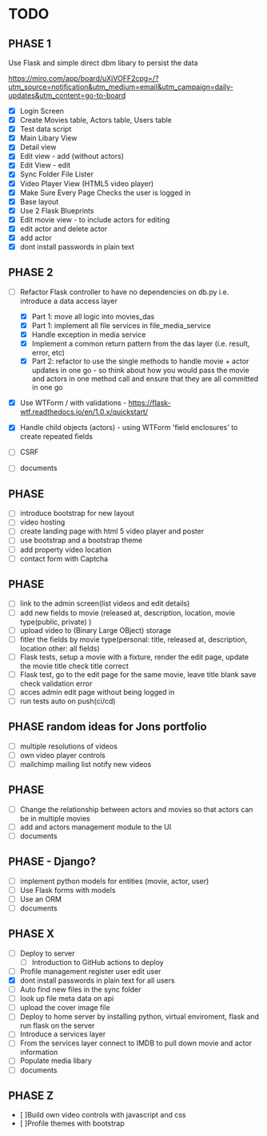 # TODO

## PHASE 1

Use Flask and simple direct dbm libary to persist the data

https://miro.com/app/board/uXjVOFF2cpg=/?utm_source=notification&utm_medium=email&utm_campaign=daily-updates&utm_content=go-to-board

- [x] Login Screen
- [x] Create Movies table, Actors table, Users table
- [x] Test data script
- [x] Main Libary View
- [x] Detail view
- [x] Edit view - add (without actors)
- [x] Edit View - edit
- [x] Sync Folder File Lister
- [x] Video Player View (HTML5 video player)
- [x] Make Sure Every Page Checks the user is logged in
- [x] Base layout
- [x] Use 2 Flask Blueprints
- [x] Edit movie view - to include actors for editing
- [x] edit actor and delete actor
- [x] add actor
- [x] dont install passwords in plain text

## PHASE 2

- [ ] Refactor Flask controller to have no dependencies on db.py i.e. introduce a data access layer
  - [x] Part 1: move all logic into movies_das
  - [x] Part 1: implement all file services in file_media_service
  - [x] Handle exception in media service
  - [x] Implement a common return pattern from the das layer (i.e. result, error, etc)
  - [x] Part 2: refactor to use the single methods to handle movie + actor updates in one go -
        so think about how you would pass the movie and actors in one method call and ensure that they are all
        committed in one go
- [x] Use WTForm / with validations - https://flask-wtf.readthedocs.io/en/1.0.x/quickstart/
- [x] Handle child objects (actors) - using WTForm 'field enclosures' to create repeated fields

- [ ] CSRF
- [ ] documents

## PHASE

- [ ] introduce bootstrap for new layout
- [ ] video hosting
- [ ] create landing page with html 5 video player and poster
- [ ] use bootstrap and a bootstrap theme
- [ ] add property video location
- [ ] contact form with Captcha

## PHASE

- [ ] link to the admin screen(list videos and edit details)
- [ ] add new fields to movie (released at, description, location, movie type(public, private) )
- [ ] upload video to (Binary Large OBject) storage
- [ ] fitler the fields by movie type(personal: title, released at, description, location other: all fields)
- [ ] Flask tests, setup a movie with a fixture, render the edit page, update the movie title check title correct
- [ ] Flask test, go to the edit page for the same movie, leave title blank save check validation error
- [ ] acces admin edit page without being logged in
- [ ] run tests auto on push(ci/cd)

## PHASE random ideas for Jons portfolio

- [ ] multiple resolutions of videos
- [ ] own video player controls
- [ ] mailchimp mailing list notify new videos

## PHASE

- [ ] Change the relationship between actors and movies so that actors can be in multiple movies
- [ ] add and actors management module to the UI
- [ ] documents

## PHASE - Django?

- [ ] implement python models for entities (movie, actor, user)
- [ ] Use Flask forms with models
- [ ] Use an ORM
- [ ] documents

## PHASE X

- [ ] Deploy to server
  - [ ] Introduction to GitHub actions to deploy
- [ ] Profile management register user edit user
- [x] dont install passwords in plain text for all users
- [ ] Auto find new files in the sync folder
- [ ] look up file meta data on api
- [ ] upload the cover image file
- [ ] Deploy to home server by installing python, virtual enviroment, flask and run flask on the server
- [ ] Introduce a services layer
- [ ] From the services layer connect to IMDB to pull down movie and actor information
- [ ] Populate media libary
- [ ] documents

## PHASE Z

- [ ]Build own video controls with javascript and css
- [ ]Profile themes with bootstrap
